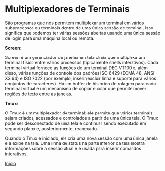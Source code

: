 # **Multiplexadores de Terminais**

 São programas que nos permitem multiplexar um terminal em vários subprocessos ou terminais dentro de uma única sessão de terminal, isso significa que podemos ter várias sessões abertas usando uma única sessão de login para uma máquina local ou remota.

**Screen:**

Screen é um gerenciador de janelas em tela cheia que multiplexa um terminal físico entre vários processos (tipicamente shells interativos). Cada terminal virtual fornece as funções de um terminal DEC VT100 e, além disso, várias funções de controle dos padrões ISO 6429 (ECMA 48, ANSI X3.64) e ISO 2022 (por exemplo, inserir/excluir linha e suporte para vários conjuntos de caracteres). Há um buffer de histórico de rolagem para cada terminal virtual e um mecanismo de copiar e colar que permite mover regiões de texto entre as janelas.

**Tmux:**

O Tmux é um multiplexador de terminal: ele permite que vários terminais sejam criados, acessados ​​e controlados a partir de uma única tela. O Tmux pode ser desconectado de uma tela e continuar sendo executado em segundo plano e, posteriormente, reanexado.

Quando o Tmux é iniciado, ele cria uma nova sessão com uma única janela e a exibe na tela. Uma linha de status na parte inferior da tela mostra informações sobre a sessão atual e é usada para inserir comandos interativos.

[Inicio](../../README.md)